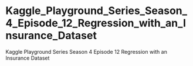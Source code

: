 # Kaggle_Playground_Series_Season_4_Episode_12_Regression_with_an_Insurance_Dataset
Kaggle Playground Series Season 4 Episode 12 Regression with an Insurance Dataset
